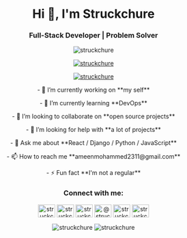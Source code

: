 <h1 align="center">Hi 👋, I'm Struckchure</h1>
<h3 align="center">Full-Stack Developer | Problem Solver</h3>

<p align="center"> <img src="https://komarev.com/ghpvc/?username=struckchure&label=Profile%20views&color=0e75b6&style=flat" alt="struckchure" /> </p>

<p align="center"> <a href="https://github.com/ryo-ma/github-profile-trophy"><img src="https://github-profile-trophy.vercel.app/?username=struckchure" alt="struckchure" /></a> </p>

<p align="center"> <a href="https://twitter.com/struckchure" target="blank"><img src="https://img.shields.io/twitter/follow/struckchure?logo=twitter&style=for-the-badge" alt="struckchure" /></a> </p>

<p align="center">
- 🔭 I’m currently working on **my self**
</p>

<p align="center">
- 🌱 I’m currently learning **DevOps**
</p>

<p align="center">
- 👯 I’m looking to collaborate on **open source projects**
</p>

<p align="center">
- 🤝 I’m looking for help with **a lot of projects**
</p>

<p align="center">
- 💬 Ask me about **React / Django / Python / JavaScript**
</p>

<p align="center">
- 📫 How to reach me **ameenmohammed2311@gmail.com**
</p>

<p align="center">
- ⚡ Fun fact **I'm not a regular**
</p>

<h3 align="center">Connect with me:</h3>
<p align="center">
<a href="https://codepen.io/struckchure" target="blank"><img align="center" src="https://raw.githubusercontent.com/rahuldkjain/github-profile-readme-generator/master/src/images/icons/Social/codepen.svg" alt="struckchure" height="30" width="40" /></a>
<a href="https://twitter.com/struckchure" target="blank"><img align="center" src="https://raw.githubusercontent.com/rahuldkjain/github-profile-readme-generator/master/src/images/icons/Social/twitter.svg" alt="struckchure" height="30" width="40" /></a>
<a href="https://stackoverflow.com/users/struckchure" target="blank"><img align="center" src="https://raw.githubusercontent.com/rahuldkjain/github-profile-readme-generator/master/src/images/icons/Social/stack-overflow.svg" alt="struckchure" height="30" width="40" /></a>
<a href="https://hashnode.com/@struckchure" target="blank"><img align="center" src="https://raw.githubusercontent.com/rahuldkjain/github-profile-readme-generator/master/src/images/icons/Social/hashnode.svg" alt="@struckchure" height="30" width="40" /></a>
<a href="https://www.hackerrank.com/struckchure" target="blank"><img align="center" src="https://raw.githubusercontent.com/rahuldkjain/github-profile-readme-generator/master/src/images/icons/Social/hackerrank.svg" alt="struckchure" height="30" width="40" /></a>
<a href="https://discord.gg/struckchure#4255" target="blank"><img align="center" src="https://raw.githubusercontent.com/rahuldkjain/github-profile-readme-generator/master/src/images/icons/Social/discord.svg" alt="struckchure#4255" height="30" width="40" /></a>
</p>

<p align="center">
  <img align="center" style="display: inline;" src="https://github-readme-stats.vercel.app/api?username=struckchure&show_icons=true&locale=en" alt="struckchure" />

  <img align="center" style="display: inline;" src="https://github-readme-streak-stats.herokuapp.com/?user=struckchure&" alt="struckchure" />
</p>
